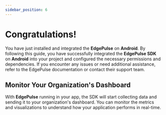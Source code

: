 ```yaml
---
sidebar_position: 6
---
```


# Congratulations!

You have just installed and integrated the **EdgePulse** on **Android**.
By following this guide, you have successfully integrated the **EdgePulse SDK** on **Android** into your project and configured the necessary permissions and dependencies. If you encounter any issues or need additional assistance, refer to the EdgePulse documentation or contact their support team.

## Monitor Your Organization's Dashboard

With **EdgePulse** running in your app, the SDK will start collecting data and sending it to your organization's dashboard. You can monitor the metrics and visualizations to understand how your application performs in real-time.



